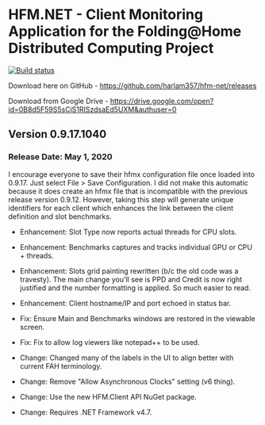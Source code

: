 # HFM.NET - Client Monitoring Application for the Folding@Home Distributed Computing Project

[![Build status](https://harlam357.visualstudio.com/hfm-net/_apis/build/status/hfm-net%20(master))](https://harlam357.visualstudio.com/hfm-net/_build/latest?definitionId=4)

Download here on GitHub - https://github.com/harlam357/hfm-net/releases

Download from Google Drive - https://drive.google.com/open?id=0B8d5F59S5sCiS1RISzdsaEd5UXM&authuser=0

## Version 0.9.17.1040

### Release Date: May 1, 2020

I encourage everyone to save their hfmx configuration file once loaded into 0.9.17.  Just select File > Save Configuration.  I did not make this automatic because it does create an hfmx file that is incompatible with the previous release version 0.9.12.  However, taking this step will generate unique identifiers for each client which enhances the link between the client definition and slot benchmarks.

* Enhancement: Slot Type now reports actual threads for CPU slots.
* Enhancement: Benchmarks captures and tracks individual GPU or CPU + threads.
* Enhancement: Slots grid painting rewritten (b/c the old code was a travesty).  The main change you'll see is PPD and Credit is now right justified and the number formatting is applied.  So much easier to read.
* Enhancement: Client hostname/IP and port echoed in status bar.

* Fix: Ensure Main and Benchmarks windows are restored in the viewable screen.
* Fix: Fix to allow log viewers like notepad++ to be used.

* Change: Changed many of the labels in the UI to align better with current FAH terminology.
* Change: Remove "Allow Asynchronous Clocks" setting (v6 thing).
* Change: Use the new HFM.Client API NuGet package.
* Change: Requires .NET Framework v4.7.
